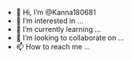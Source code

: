 - 👋 Hi, I’m @Kanna180681
- 👀 I’m interested in ...
- 🌱 I’m currently learning ...
- 💞️ I’m looking to collaborate on ...
- 📫 How to reach me ...

<!---
Kanna180681/Kanna180681 is a ✨ special ✨ repository because its `README.md` (this file) appears on your GitHub profile.
You can click the Preview link to take a look at your changes.
--->
